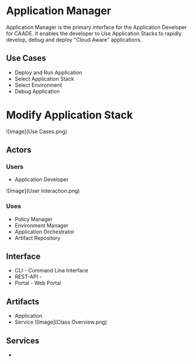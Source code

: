 # Application Manager
Application Manager is the primary interface for the Application Developer for CAADE. 
It enables the developer to Use Application Stacks to rapidly develop, debug and deploy 
"Cloud Aware" applications.

## Use Cases
* Deploy and Run Application
* Select Application Stack
* Select Environment
* Debug Application
# Modify Application Stack
![Image](Use Cases.png)


## Actors
### Users 

* Application Developer

![Image](User Interaction.png)

### Uses
* Policy Manager
* Environment Manager
* Application Orchestrator
* Artifact Repository

## Interface
* CLI - Command Line Interface
* REST-API - 
* Portal - Web Portal

## Artifacts
* Application
* Service
![Image](Class Overview.png)

## Services
*
